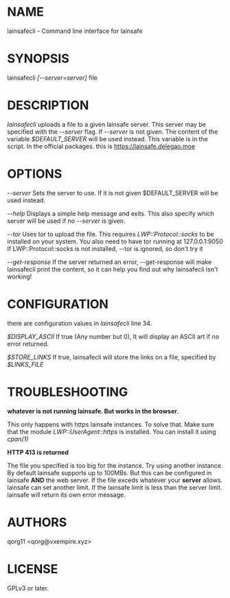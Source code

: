 NAME
====

lainsafecli - Command line interface for lainsafe

SYNOPSIS
========

lainsafecli *\[\--server=server\]* file

DESCRIPTION
===========

*lainsafecli* uploads a file to a given lainsafe server. This server may
be specified with the *\--server* flag. If *\--server* is not given. The
content of the variable *\$DEFAULT\_SERVER* will be used instead. This
variable is in the script. In the official packages. this is
https://lainsafe.delegao.moe

OPTIONS
=======

*\--server* Sets the server to use. If it is not given \$DEFAULT\_SERVER
will be used instead.

*\--help* Displays a simple help message and exits. This also specify
which server will be used if no *\--server* is given.

*\--tor* Uses tor to upload the file. This requires
*LWP::Protocol::socks* to be installed on your system. You also need to
have tor running at 127.0.0.1:9050 If LWP::Protocol::socks is not
installed, \--tor is ignored, so don\'t try it

*\--get-response* If the server returned an error, \--get-response will
make lainsafecli print the content, so it can help you find out why
lainsafecli isn\'t working!

CONFIGURATION
=============

there are configuration values in *lainsafecli* line 34.

*\$DISPLAY\_ASCII* If true (Any number but 0), It will display an ASCII
art if no error returned.

*\$STORE\_LINKS* If true, lainsafecli will store the links on a file,
specified by *\$LINKS\_FILE*

TROUBLESHOOTING
===============

**whatever is not running lainsafe. But works in the browser.**

This only happens with https lainsafe instances. To solve that. Make
sure that the module *LWP::UserAgent::https* is installed. You can
install it using *cpan(1)*

**HTTP 413 is returned**

The file you specified is too big for the instance. Try using another
instance. By default lainsafe supports up to 100MBs. But this can be
configured in lainsafe **AND** the web server. If the file exceds
whatever your **server** allows. lainsafe can set another limit. If the
lainsafe limit is less than the server limit. lainsafe will return its
own error message.

AUTHORS
=======

qorg11 \<qorg\@vxempire.xyz\>

LICENSE
=======

GPLv3 or later.
